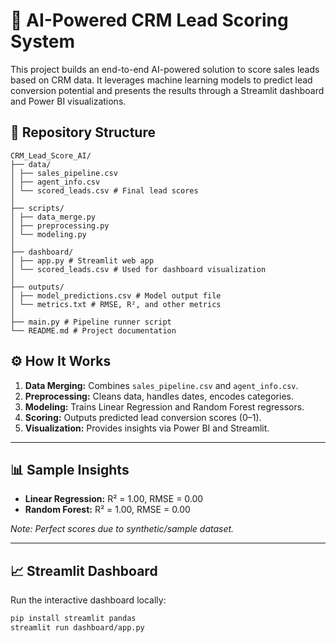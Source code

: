 # 🧠 AI-Powered CRM Lead Scoring System

This project builds an end-to-end AI-powered solution to score sales leads based on CRM data. It leverages machine learning models to predict lead conversion potential and presents the results through a Streamlit dashboard and Power BI visualizations.


## 📂 **Repository Structure**
```
CRM_Lead_Score_AI/
├── data/
│ ├── sales_pipeline.csv 
│ ├── agent_info.csv 
│ └── scored_leads.csv # Final lead scores
│
├── scripts/
│ ├── data_merge.py 
│ ├── preprocessing.py 
│ └── modeling.py 
│
├── dashboard/
│ ├── app.py # Streamlit web app
│ └── scored_leads.csv # Used for dashboard visualization
│
├── outputs/
│ ├── model_predictions.csv # Model output file
│ └── metrics.txt # RMSE, R², and other metrics
│
├── main.py # Pipeline runner script
└── README.md # Project documentation
```


## ⚙️ How It Works

1. **Data Merging:** Combines `sales_pipeline.csv` and `agent_info.csv`.
2. **Preprocessing:** Cleans data, handles dates, encodes categories.
3. **Modeling:** Trains Linear Regression and Random Forest regressors.
4. **Scoring:** Outputs predicted lead conversion scores (0–1).
5. **Visualization:** Provides insights via Power BI and Streamlit.

---

## 📊 Sample Insights

- **Linear Regression:** R² = 1.00, RMSE = 0.00  
- **Random Forest:** R² = 1.00, RMSE = 0.00

*Note: Perfect scores due to synthetic/sample dataset.*

---

## 📈 Streamlit Dashboard

Run the interactive dashboard locally:

```bash
pip install streamlit pandas
streamlit run dashboard/app.py
